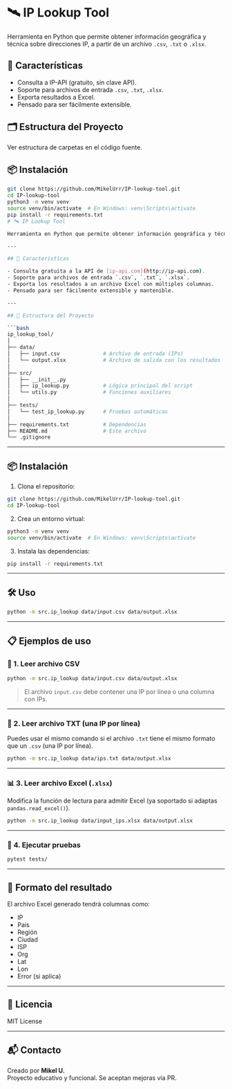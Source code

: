 # 🛰️ IP Lookup Tool

Herramienta en Python que permite obtener información geográfica y técnica sobre direcciones IP, a partir de un archivo `.csv`, `.txt` o `.xlsx`.

## 🚀 Características

- Consulta a IP-API (gratuito, sin clave API).
- Soporte para archivos de entrada `.csv`, `.txt`, `.xlsx`.
- Exporta resultados a Excel.
- Pensado para ser fácilmente extensible.

## 🗂️ Estructura del Proyecto

Ver estructura de carpetas en el código fuente.

## 📦 Instalación

```bash
git clone https://github.com/MikelUrr/IP-lookup-tool.git
cd IP-lookup-tool
python3 -m venv venv
source venv/bin/activate  # En Windows: venv\Scripts\activate
pip install -r requirements.txt
# 🛰️ IP Lookup Tool

Herramienta en Python que permite obtener información geográfica y técnica sobre direcciones IP, a partir de un archivo `.csv`, `.txt` o `.xlsx`.

---

## 🚀 Características

- Consulta gratuita a la API de [ip-api.com](http://ip-api.com).
- Soporte para archivos de entrada `.csv`, `.txt`, `.xlsx`.
- Exporta los resultados a un archivo Excel con múltiples columnas.
- Pensado para ser fácilmente extensible y mantenible.

---

## 📂 Estructura del Proyecto

```bash
ip_lookup_tool/
│
├── data/
│   ├── input.csv              # Archivo de entrada (IPs)
│   └── output.xlsx            # Archivo de salida con los resultados
│
├── src/
│   ├── __init__.py
│   ├── ip_lookup.py           # Lógica principal del script
│   └── utils.py               # Funciones auxiliares
│
├── tests/
│   └── test_ip_lookup.py      # Pruebas automáticas
│
├── requirements.txt           # Dependencias
├── README.md                  # Este archivo
└── .gitignore
```

---

## 📦 Instalación

1. Clona el repositorio:

```bash
git clone https://github.com/MikelUrr/IP-lookup-tool.git
cd IP-lookup-tool
```

2. Crea un entorno virtual:

```bash
python3 -m venv venv
source venv/bin/activate  # En Windows: venv\Scripts\activate
```

3. Instala las dependencias:

```bash
pip install -r requirements.txt
```

---

## 🛠️ Uso

```bash
python -m src.ip_lookup data/input.csv data/output.xlsx
```

---

## 📋 Ejemplos de uso

### 🧾 1. Leer archivo CSV

```bash
python -m src.ip_lookup data/input.csv data/output.xlsx
```

> El archivo `input.csv` debe contener una IP por línea o una columna con IPs.

---

### 📄 2. Leer archivo TXT (una IP por línea)

Puedes usar el mismo comando si el archivo `.txt` tiene el mismo formato que un `.csv` (una IP por línea).

```bash
python -m src.ip_lookup data/ips.txt data/output.xlsx
```

---

### 📊 3. Leer archivo Excel (`.xlsx`)

Modifica la función de lectura para admitir Excel (ya soportado si adaptas `pandas.read_excel()`).

```bash
python -m src.ip_lookup data/input_ips.xlsx data/output.xlsx
```

---

### 🧪 4. Ejecutar pruebas

```bash
pytest tests/
```

---

## 🧾 Formato del resultado

El archivo Excel generado tendrá columnas como:

- IP
- País
- Región
- Ciudad
- ISP
- Org
- Lat
- Lon
- Error (si aplica)

---

## 📝 Licencia

MIT License

---

## 📬 Contacto

Creado por **Mikel U.**  
Proyecto educativo y funcional. Se aceptan mejoras vía PR.